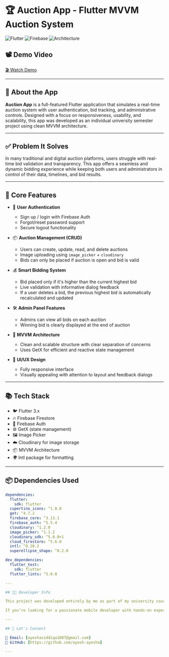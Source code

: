 # 🏆 Auction App - Flutter MVVM Auction System

![Flutter](https://img.shields.io/badge/Flutter-3.x-blue.svg)
![Firebase](https://img.shields.io/badge/Firebase-Auth%20%7C%20Firestore-yellow.svg)
![Architecture](https://img.shields.io/badge/Architecture-MVVM-green.svg)

## 📽️ Demo Video

[🎬 Watch Demo](https://drive.google.com/drive/folders/10fgonJ2nIU7Ra63D-QcOa8ASP62ZdUWw)

---

## 📱 About the App

**Auction App** is a full-featured Flutter application that simulates a real-time auction system with user authentication, bid tracking, and administrative controls. Designed with a focus on responsiveness, usability, and scalability, this app was developed as an individual university semester project using clean MVVM architecture.

---

## ✅ Problem It Solves

In many traditional and digital auction platforms, users struggle with real-time bid validation and transparency. This app offers a seamless and dynamic bidding experience while keeping both users and administrators in control of their data, timelines, and bid results.

---

## 🔑 Core Features

- 🔐 **User Authentication**
    - Sign up / login with Firebase Auth
    - Forgot/reset password support
    - Secure logout functionality

- 📦 **Auction Management (CRUD)**
    - Users can create, update, read, and delete auctions
    - Image uploading using `image_picker` + `cloudinary`
    - Bids can only be placed if auction is open and bid is valid

- 💰 **Smart Bidding System**
    - Bid placed only if it's higher than the current highest bid
    - Live validation with informative dialog feedback
    - If a user deletes a bid, the previous highest bid is automatically recalculated and updated

- 🛠️ **Admin Panel Features**
    - Admins can view all bids on each auction
    - Winning bid is clearly displayed at the end of auction

- 🧠 **MVVM Architecture**
    - Clean and scalable structure with clear separation of concerns
    - Uses GetX for efficient and reactive state management

- 🎨 **UI/UX Design**
    - Fully responsive interface
    - Visually appealing with attention to layout and feedback dialogs

---

## 📚 Tech Stack

- 🐦 Flutter 3.x
- 🔥 Firebase Firestore
- 🔐 Firebase Auth
- ⚙️ GetX (state management)
- 🖼️ Image Picker
- ☁️ Cloudinary for image storage
- 📦 MVVM Architecture
- 🌍 Intl package for formatting

---

## 📦 Dependencies Used

```yaml
dependencies:
  flutter:
    sdk: flutter
  cupertino_icons: ^1.0.8
  get: ^4.7.2
  firebase_core: ^3.13.1
  firebase_auth: ^5.5.4
  cloudinary: ^1.2.0
  image_picker: ^1.1.2
  cloudinary_sdk: ^5.0.0+1
  cloud_firestore: ^5.6.8
  intl: ^0.20.2
  superellipse_shape: ^0.2.0

dev_dependencies:
  flutter_test:
    sdk: flutter
  flutter_lints: ^5.0.0

---

## 🧑‍💻 Developer Info

This project was developed entirely by me as part of my university coursework. I handled everything from UI design to architecture planning, Firebase integration, and business logic — with clean, testable code.

If you’re looking for a passionate mobile developer with hands-on experience in Flutter, Firebase, and scalable architectures like MVVM — I’d be thrilled to bring value to your team!

---

## 🙌 Let's Connect

📧 Email: [ayeshasiddiqa1087@gmail.com]
🔗 GitHub: [https://github.com/ayesh-ayesha]

---

